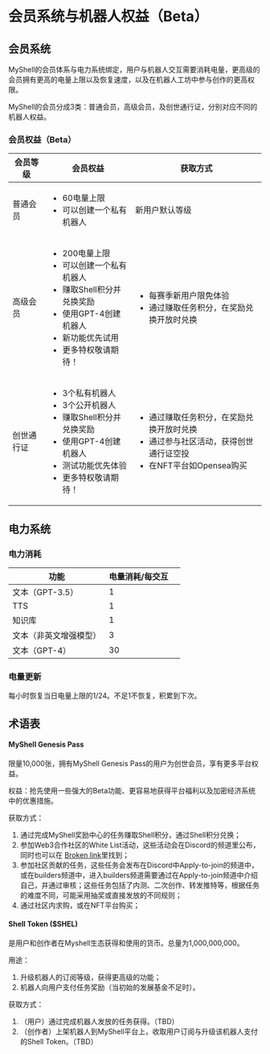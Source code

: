 # 会员系统与机器人权益（Beta）

## 会员系统

MyShell的会员体系与电力系统绑定，用户与机器人交互需要消耗电量，更高级的会员拥有更高的电量上限以及恢复速度，以及在机器人工坊中参与创作的更高权限。

MyShell的会员分成3类：普通会员，高级会员，及创世通行证，分别对应不同的机器人权益。

### 会员权益（Beta）

| 会员等级  | 会员权益                                                                                                                         | 获取方式                                                                                      |
| ----- | ---------------------------------------------------------------------------------------------------------------------------- | ----------------------------------------------------------------------------------------- |
| 普通会员  | <ul><li>60电量上限</li><li>可以创建一个私有机器人</li></ul>                                                                                 | 新用户默认等级                                                                                   |
| 高级会员  | <ul><li>200电量上限</li><li>可以创建一个私有机器人</li><li>赚取Shell积分并兑换奖励</li><li>使用GPT-4创建机器人 </li><li>新功能优先试用</li><li>更多特权敬请期待！</li></ul> | <ul><li>每赛季新用户限免体验</li><li>通过赚取任务积分，在奖励兑换开放时兑换</li></ul>                                  |
| 创世通行证 | <ul><li>3个私有机器人 </li><li>3个公开机器人 </li><li>赚取Shell积分并兑换奖励</li><li>使用GPT-4创建机器人 </li><li>测试功能优先体验</li><li>更多特权敬请期待！</li></ul>  | <ul><li>通过赚取任务积分，在奖励兑换开放时兑换</li><li>通过参与社区活动，获得创世通行证空投</li><li>在NFT平台如Opensea购买</li></ul> |

## 电力系统

### 电力消耗

<table><thead><tr><th>功能</th><th>电量消耗/每交互</th><th data-hidden></th></tr></thead><tbody><tr><td>文本（GPT-3.5）</td><td>1</td><td></td></tr><tr><td>TTS</td><td>1</td><td></td></tr><tr><td>知识库</td><td>1</td><td></td></tr><tr><td>文本（非英文增强模型）</td><td>3</td><td></td></tr><tr><td>文本（GPT-4）</td><td>30</td><td></td></tr></tbody></table>

### 电量更新

每小时恢复当日电量上限的1/24。不足1不恢复，积累到下次。

## 术语表

#### MyShell Genesis Pass

限量10,000张，拥有MyShell Genesis Pass的用户为创世会员，享有更多平台权益。

权益：抢先使用一些强大的Beta功能、更容易地获得平台福利以及加密经济系统中的优惠措施。

获取方式：

1. 通过完成MyShell奖励中心的任务赚取Shell积分，通过Shell积分兑换；
2. 参加Web3合作社区的White List活动，这些活动会在Discord的频道里公布，同时也可以在 [Broken link](broken-reference "mention")里找到；
3. 参加社区贡献的任务，这些任务会发布在Discord中Apply-to-join的频道中，或在builders频道中，进入builders频道需要通过在Apply-to-join频道中介绍自己，并通过审核；这些任务包括了内测、二次创作、转发推特等，根据任务的难度不同，可能采用抽奖或直接发放的不同规则；
4. 通过社区内求购，或在NFT平台购买；

#### Shell Token ($SHEL)

是用户和创作者在Myshell生态获得和使用的货币。总量为1,000,000,000。

用途：

1. 升级机器人的订阅等级，获得更高级的功能；
2. 机器人向用户支付任务奖励（当初始的发展基金不足时）。

获取方式：

1. （用户）通过完成机器人发放的任务获得。（TBD）
2. （创作者）上架机器人到MyShell平台上，收取用户订阅与升级该机器人支付的Shell Token。（TBD）

